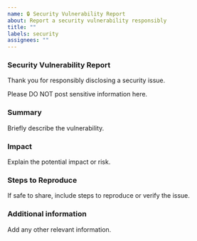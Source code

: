 ```yaml
---
name: 🔒 Security Vulnerability Report
about: Report a security vulnerability responsibly
title: ""
labels: security
assignees: ""
---
```


### Security Vulnerability Report

Thank you for responsibly disclosing a security issue.

Please DO NOT post sensitive information here.

### Summary

Briefly describe the vulnerability.

### Impact

Explain the potential impact or risk.

### Steps to Reproduce

If safe to share, include steps to reproduce or verify the issue.

### Additional information

Add any other relevant information.
